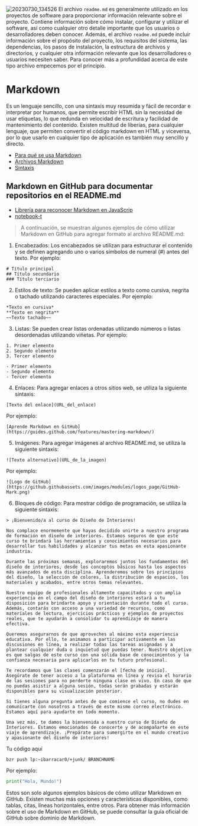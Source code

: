 ![20230730_134526](https://github.com/notebook-t/notebook-t/assets/140947135/5171d43f-94d2-47f1-8f8b-8cd8d85adaef)
El archivo `readme.md` es generalmente utilizado en los proyectos de software para proporcionar información relevante sobre el proyecto. 
Contiene información sobre cómo instalar, configurar y utilizar el software, así como cualquier otro detalle importante que los usuarios o desarrolladores deben conocer. 
Además, el archivo `readme.md` puede incluir información sobre el propósito del proyecto, los requisitos del sistema, las dependencias, los pasos de instalación, la estructura de archivos y directorios, y cualquier otra información relevante que los desarrolladores o usuarios necesiten saber.
Para conocer más a profundidad acerca de este tipo archivo empecemos por el principio.

# Markdown 
Es un lenguaje sencillo, con una sintaxis muy resumida y fácil de recordar e interpretar por humanos, que permite escribir HTML sin la necesidad de usar etiquetas, lo que redunda en velocidad de escritura y facilidad de mantenimiento del contenido. Existen multitud de liberías, para cualquier lenguaje, que permiten convertir el código markdown en HTML y viceversa, por lo que usarlo en cualquier tipo de aplicación es también muy sencillo y directo.
- [Para qué se usa Markdown](https://desarrolloweb.com/home/markdown#track263)
- [Archivos Markdown](https://desarrolloweb.com/home/markdown#track198)
- [Sintaxis](https://desarrolloweb.com/home/markdown#track199)

## Markdown en GitHub para documentar repositorios en el README.md
- [Librería para reconocer Markdown en JavaScrip](https://desarrolloweb.com/home/markdown#track261)
- [notebook-t](https://desarrolloweb.com/home/markdown#track242)
  
> A continuación, se muestran algunos ejemplos de cómo utilizar Markdown en GitHub para agregar formato al archivo README.md:

1. Encabezados: Los encabezados se utilizan para estructurar el contenido y se definen agregando uno o varios símbolos de numeral (#) antes del texto. Por ejemplo:

```
# Título principal
## Título secundario
### Título terciario
```

2. Estilos de texto: Se pueden aplicar estilos a texto como cursiva, negrita o tachado utilizando caracteres especiales. Por ejemplo:

```
*Texto en cursiva*
**Texto en negrita**
~~Texto tachado~~
```

3. Listas: Se pueden crear listas ordenadas utilizando números o listas desordenadas utilizando viñetas. Por ejemplo:

```
1. Primer elemento
2. Segundo elemento
3. Tercer elemento
```

```
- Primer elemento
- Segundo elemento
- Tercer elemento
```

4. Enlaces: Para agregar enlaces a otros sitios web, se utiliza la siguiente sintaxis:

```
[Texto del enlace](URL_del_enlace)
```

Por ejemplo:

```
[Aprende Markdown en GitHub](https://guides.github.com/features/mastering-markdown/)
```

5. Imágenes: Para agregar imágenes al archivo README.md, se utiliza la siguiente sintaxis:

```
![Texto alternativo](URL_de_la_imagen)
```

Por ejemplo:

```
![Logo de GitHub](https://github.githubassets.com/images/modules/logos_page/GitHub-Mark.png)
```

6. Bloques de código: Para mostrar código de programación, se utiliza la siguiente sintaxis:

```
> ¡Bienvenido/a al curso de Diseño de Interiores!

Nos complace enormemente que hayas decidido unirte a nuestro programa de formación en diseño de interiores. Estamos seguros de que este curso te brindará las herramientas y conocimientos necesarios para desarrollar tus habilidades y alcanzar tus metas en esta apasionante industria.

Durante las próximas semanas, exploraremos juntos los fundamentos del diseño de interiores, desde los conceptos básicos hasta los aspectos más avanzados de esta disciplina. Aprenderemos sobre los principios del diseño, la selección de colores, la distribución de espacios, los materiales y acabados, entre otros temas relevantes.

Nuestro equipo de profesionales altamente capacitados y con amplia experiencia en el campo del diseño de interiores estará a tu disposición para brindarte apoyo y orientación durante todo el curso. Además, contarás con acceso a una variedad de recursos, como materiales de lectura, ejercicios prácticos y ejemplos de proyectos reales, que te ayudarán a consolidar tu aprendizaje de manera efectiva.

Queremos asegurarnos de que aproveches al máximo esta experiencia educativa. Por ello, te animamos a participar activamente en las discusiones en línea, a realizar todas las tareas asignadas y a plantear cualquier duda o inquietud que puedas tener. Nuestro objetivo es que salgas de este curso con una sólida base de conocimientos y la confianza necesaria para aplicarlos en tu futuro profesional.

Te recordamos que las clases comenzarán el [fecha de inicio]. Asegúrate de tener acceso a la plataforma en línea y revisa el horario de las sesiones para no perderte ninguna clase en vivo. En caso de que no puedas asistir a alguna sesión, todas serán grabadas y estarán disponibles para su visualización posterior.

Si tienes alguna pregunta antes de que comience el curso, no dudes en comunicarte con nosotros a través de este mismo correo electrónico. Estamos aquí para ayudarte en todo momento.

Una vez más, te damos la bienvenida a nuestro curso de Diseño de Interiores. Estamos emocionados de conocerte y de acompañarte en este viaje de aprendizaje. ¡Prepárate para sumergirte en el mundo creativo y apasionante del diseño de interiores!
```
Tu código aquí
```shell
bzr push lp:~ibarracar0/+junk/ BRANCHNAME
```

Por ejemplo:

```python
print("Hola, Mundo!")
```

Estos son solo algunos ejemplos básicos de cómo utilizar Markdown en GitHub. Existen muchas más opciones y características disponibles, como tablas, citas, líneas horizontales, entre otros. Para obtener más información sobre el uso de Markdown en GitHub, se puede consultar la guía oficial de GitHub sobre dominio de Markdown.
